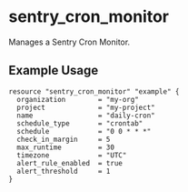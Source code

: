 
# sentry_cron_monitor

Manages a Sentry Cron Monitor.

## Example Usage

```hcl
resource "sentry_cron_monitor" "example" {
  organization        = "my-org"
  project             = "my-project"
  name                = "daily-cron"
  schedule_type       = "crontab"
  schedule            = "0 0 * * *"
  check_in_margin     = 5
  max_runtime         = 30
  timezone            = "UTC"
  alert_rule_enabled  = true
  alert_threshold     = 1
}
```
